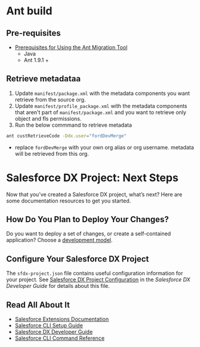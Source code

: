 # Ant build

## Pre-requisites

- [Prerequisites for Using the Ant Migration Tool](https://developer.salesforce.com/docs/atlas.en-us.daas.meta/daas/forcemigrationtool_prereq.html)
    - Java
    - Ant 1.9.1 +

## Retrieve metadataa

1. Update `manifest/package.xml` with the metadata components you want retrieve from the source org.
2. Update `manifest/profile_package.xml` with the metadata components that aren't part of `manifest/package.xml` and you want to retrieve only object and fls permissions.
3. Run the below commmand to retrieve metadata

```sh
ant custRetrieveCode -Ddx.user="fordDevMerge"
```
- replace `fordDevMerge` with your own org alias or org username. metadata will be retrieved from this org.


# Salesforce DX Project: Next Steps

Now that you’ve created a Salesforce DX project, what’s next? Here are some documentation resources to get you started.

## How Do You Plan to Deploy Your Changes?

Do you want to deploy a set of changes, or create a self-contained application? Choose a [development model](https://developer.salesforce.com/tools/vscode/en/user-guide/development-models).

## Configure Your Salesforce DX Project

The `sfdx-project.json` file contains useful configuration information for your project. See [Salesforce DX Project Configuration](https://developer.salesforce.com/docs/atlas.en-us.sfdx_dev.meta/sfdx_dev/sfdx_dev_ws_config.htm) in the _Salesforce DX Developer Guide_ for details about this file.

## Read All About It

- [Salesforce Extensions Documentation](https://developer.salesforce.com/tools/vscode/)
- [Salesforce CLI Setup Guide](https://developer.salesforce.com/docs/atlas.en-us.sfdx_setup.meta/sfdx_setup/sfdx_setup_intro.htm)
- [Salesforce DX Developer Guide](https://developer.salesforce.com/docs/atlas.en-us.sfdx_dev.meta/sfdx_dev/sfdx_dev_intro.htm)
- [Salesforce CLI Command Reference](https://developer.salesforce.com/docs/atlas.en-us.sfdx_cli_reference.meta/sfdx_cli_reference/cli_reference.htm)
